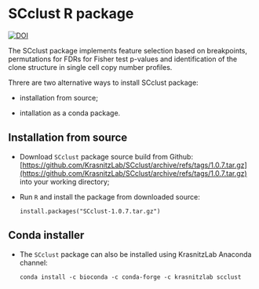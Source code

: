 # SCclust R package

[![DOI](https://zenodo.org/badge/106557810.svg)](https://zenodo.org/badge/latestdoi/106557810)

The SCclust package implements feature selection based on
breakpoints, permutations for FDRs for Fisher test p-values and identification
of the clone structure in single cell copy number profiles.

Threre are two alternative ways to install SCclust package:

* installation from source;

* intallation as a conda package.

## Installation from source

* Download `SCclust` package source build from Github:
[https://github.com/KrasnitzLab/SCclust/archive/refs/tags/1.0.7.tar.gz](https://github.com/KrasnitzLab/SCclust/archive/refs/tags/1.0.7.tar.gz)
into your working directory;

* Run `R` and install the package from downloaded source:

    ```
    install.packages("SCclust-1.0.7.tar.gz")
    ```

## Conda installer

* The `SCclust` package can also be installed using KrasnitzLab Anaconda channel:

    ```
    conda install -c bioconda -c conda-forge -c krasnitzlab scclust
    ```
